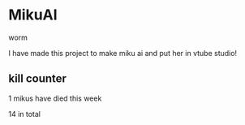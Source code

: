 # MikuAI
worm

I have made this project to make miku ai and put her in vtube studio!

## kill counter
1 mikus have died this week


14 in total
